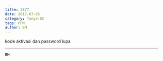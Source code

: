 ```yaml
---
title: 3877
date: 2017-07-05
category: Tanya-SC
tags: PPN
author: BM
---
```


kode aktivasi dan password lupa

---



`BM`
